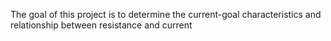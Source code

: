 The goal of this project is to determine the current-goal characteristics and relationship between resistance and current
